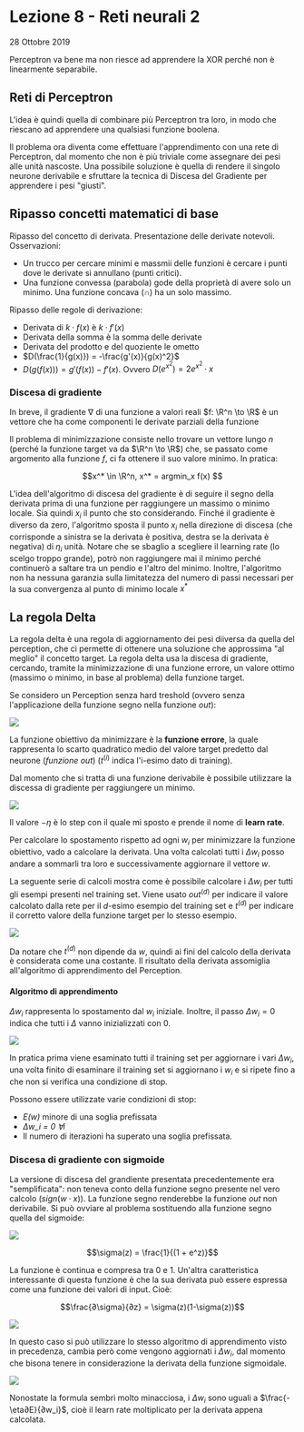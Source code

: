 # Lezione 8 - Reti neurali 2
28 Ottobre 2019



Perceptron va bene ma non riesce ad apprendere la XOR perché non è linearmente separabile.

## Reti di Perceptron

L'idea è quindi quella di combinare più Perceptron tra loro, in modo che riescano ad apprendere una qualsiasi funzione boolena.

Il problema ora diventa come effettuare l'apprendimento con una rete di Perceptron, dal momento che non è più triviale come assegnare dei pesi alle unità nascoste. 
Una possibile soluzione è quella di rendere il singolo neurone derivabile e sfruttare la tecnica di Discesa del Gradiente per apprendere i pesi "giusti".

## Ripasso concetti matematici di base
Ripasso del concetto di derivata. Presentazione delle derivate notevoli. Osservazioni:
* Un trucco per cercare minimi e massmii delle funzioni è cercare i punti dove le derivate si annullano (punti critici). 
* Una funzione convessa (parabola) gode della proprietà di avere solo un minimo. Una funzione concava ($\cap$) ha un solo massimo.

Ripasso delle regole di derivazione:
* Derivata di $k\cdot f(x)$ è $k \cdot f'(x)$
* Derivata della somma è la somma delle derivate
* Derivata del prodotto e del quoziente le ometto
* $D(\frac{1}{g(x)}) = -\frac{g'(x)}{g(x)^2}$
* $D(g(f(x))) = g'(f(x))-f'(x)$. Ovvero $D(e^{x^2}) = 2e^{x^2}\cdot x$

### Discesa di gradiente

In breve, il gradiente $\nabla$ di una funzione a valori reali $f: \R^n \to \R$ è un vettore che ha come componenti le derivate parziali della funzione

Il problema di minimizzazione consiste nello trovare un vettore lungo $n$ (perché la funzione target va da $\R^n \to \R$) che, se passato come argomento alla funzione $f$, ci fa ottenere il suo valore minimo. In pratica: 

$$x^* \in \R^n, x^* = argmin_x f(x) $$

L'idea dell'algoritmo di discesa del gradiente è di seguire il segno della derivata prima di una funzione per raggiungere un massimo o minimo locale. Sia quindi $x_i$ il punto che sto considerando. Finché il gradiente è diverso da zero, l'algoritmo sposta il punto $x_i$ nella direzione di discesa (che corrisponde a sinistra se la derivata è positiva, destra se la derivata è negativa) di $\eta_i$ unità. Notare che se sbaglio a scegliere il learning rate (lo scelgo troppo grande), potrò non raggiungere mai il minimo perché continuerò a saltare tra un pendio e l'altro del minimo. Inoltre, l'algoritmo non ha nessuna garanzia sulla limitatezza del numero di passi necessari per la sua convergenza al punto di minimo locale $x^*$

## La regola Delta
La regola delta è una regola di aggiornamento dei pesi diiversa da quella del perception, che ci permette di ottenere una soluzione che approssima "al meglio" il concetto target. La regola delta usa la discesa di gradiente, cercando, tramite la minimizzazione di una funzione errore, un valore ottimo (massimo o minimo, in base al problema) della funzione target.

Se considero un Perception senza hard treshold (ovvero senza l'applicazione della funzione segno nella funzione $out$):

![](./immagini/l10-threshold.png)

La funzione obiettivo da minimizzare è la **funzione errore**, la quale rappresenta lo scarto quadratico medio del valore target predetto dal neurone (*funzione out*) ($t^{(i)}$ indica l'i-esimo dato di training).

Dal momento che si tratta di una funzione derivabile è possibile utilizzare la discessa di gradiente per raggiungere un minimo.

![](./immagini/l10-step.png)

Il valore $-\eta$ è lo step con il quale mi sposto e prende il nome di **learn rate**.

Per calcolare lo spostamento rispetto ad ogni $w_i$ per minimizzare la funzione obiettivo, vado a calcolare la derivata.
Una volta calcolati tutti i $\Delta w_i$ posso andare a sommarli tra loro e successivamente aggiornare il vettore *w*.

La seguente serie di calcoli mostra come è possibile calcolare i $\Delta w_i$ per tutti gli esempi presenti nel training set. 
Viene usato $out^{(d)}$ per indicare il valore calcolato dalla rete per il *d*-esimo esempio del training set e $t^{(d)}$ per indicare il corretto valore della funzione target per lo stesso esempio.

![](./immagini/l10-step-passaggi.png)

Da notare che $t^{(d)}$ non dipende da $w$, quindi ai fini del calcolo della derivata è considerata come una costante.
Il risultato della derivata assomiglia all'algoritmo di apprendimento del Perception.

#### Algoritmo di apprendimento

$\Delta w_i$ rappresenta lo spostamento dal $w_i$ iniziale. Inoltre, il passo $\Delta w_i = 0$ indica che tutti i $\Delta$ vanno inizializzati con 0.

![](./immagini/l10-algoritmo-gradiente.png)

In pratica prima viene esaminato tutti il training set per aggiornare i vari $\Delta w_i$, una volta finito di esaminare il training set si aggiornano i $w_i$ e si ripete fino a che non si verifica una  condizione di stop.

Possono essere utilizzate varie condizioni di stop:

- *E(w)* minore di una soglia prefissata
- *Δw_i = 0 ∀i*
- Il numero di iterazioni ha superato una soglia prefissata. 

### Discesa di gradiente con sigmoide
La versione di discesa del grandiente presentata precedentemente era "semplificata": non teneva conto della funzione segno presente nel vero calcolo ($sign(w \cdot x)$). La funzione segno renderebbe la funzione $out$ non derivabile. Si può ovviare al problema sostituendo alla funzione segno quella del sigmoide:

![](./immagini/l9-sigmoidale.png)

$$\sigma(z) = \frac{1}{(1 + e^z)}$$

La funzione è continua e compresa tra 0 e 1. Un'altra caratteristica interessante di questa funzione è che la sua derivata può essere espressa come una funzione dei valori di input. 
Cioè:

$$\frac{∂\sigma}{∂z} = \sigma(z)(1-\sigma(z))$$


![](./immagini/l10-sigmoidale.png)

In questo caso si può utilizzare lo stesso algoritmo di apprendimento visto in precedenza, cambia però come vengono aggiornati i $\Delta w_i$, dal momento che bisona tenere in considerazione la derivata della funzione sigmoidale.

![](./immagini/l10-derivata-sigmoide.png)

Nonostate la formula sembri molto minacciosa, i $\Delta w_i$ sono uguali a $\frac{-\eta∂E}{∂w_i}$, cioè il learn rate moltiplicato per la derivata appena calcolata.

